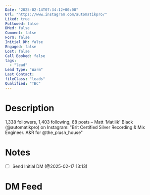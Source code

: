 ```yaml
---
Date: "2025-02-14T07:34:12+00:00"
Url: "https://www.instagram.com/automatikpro/"
Liked: true
Followed: false
DMed: false
Comment: false
Form: false
Initial DM: false
Engaged: false
Lost: false
Call Booked: false
tags:
  - "lead"
Lead Type: "Warm"
Last Contact:
fileClass: "leads"
Qualified: "TBC"
---
```

# Description
1,338 followers, 1,403 following, 68 posts – Matt 'Matiiik' Black (@automatikpro) on Instagram: "Brit Certified Silver Recording & Mix Engineer. A&R for @the_plush_house"
# Notes
- [ ] Send Initial DM (@2025-02-17 13:13)
# DM Feed
